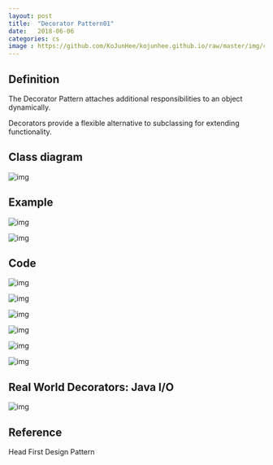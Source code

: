 ```yaml
---
layout: post
title:  "Decorator Pattern01"
date:   2018-06-06
categories: cs
image : https://github.com/KoJunHee/kojunhee.github.io/raw/master/img/cs_img.jpg
---
```


## Definition

The Decorator Pattern attaches additional responsibilities to an object dynamically. 

Decorators provide a flexible alternative to subclassing for extending functionality. 

## Class diagram

![img](https://github.com/KoJunHee/kojunhee.github.io/raw/master/img/deco01.png) 

## Example

![img](https://github.com/KoJunHee/kojunhee.github.io/raw/master/img/deco09.png) 

![img](https://github.com/KoJunHee/kojunhee.github.io/raw/master/img/deco02.png) 

## Code

![img](https://github.com/KoJunHee/kojunhee.github.io/raw/master/img/deco03.png)

![img](https://github.com/KoJunHee/kojunhee.github.io/raw/master/img/deco04.png) 

![img](https://github.com/KoJunHee/kojunhee.github.io/raw/master/img/deco05.png)

![img](https://github.com/KoJunHee/kojunhee.github.io/raw/master/img/deco06.png)

![img](https://github.com/KoJunHee/kojunhee.github.io/raw/master/img/deco07.png)

![img](https://github.com/KoJunHee/kojunhee.github.io/raw/master/img/deco08.png)

## Real World Decorators: Java I/O 

![img](https://github.com/KoJunHee/kojunhee.github.io/raw/master/img/deco10.png)

## Reference

Head First Design Pattern
